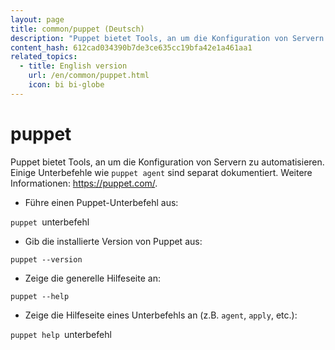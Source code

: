```yaml
---
layout: page
title: common/puppet (Deutsch)
description: "Puppet bietet Tools, an um die Konfiguration von Servern zu automatisieren."
content_hash: 612cad034390b7de3ce635cc19bfa42e1a461aa1
related_topics:
  - title: English version
    url: /en/common/puppet.html
    icon: bi bi-globe
---
```

# puppet

Puppet bietet Tools, an um die Konfiguration von Servern zu automatisieren.
Einige Unterbefehle wie `puppet agent` sind separat dokumentiert.
Weitere Informationen: <https://puppet.com/>.

- Führe einen Puppet-Unterbefehl aus:

`puppet `<span class="tldr-var badge badge-pill bg-dark-lm bg-white-dm text-white-lm text-dark-dm font-weight-bold">unterbefehl</span>

- Gib die installierte Version von Puppet aus:

`puppet --version`

- Zeige die generelle Hilfeseite an:

`puppet --help`

- Zeige die Hilfeseite eines Unterbefehls an (z.B. `agent`, `apply`, etc.):

`puppet help `<span class="tldr-var badge badge-pill bg-dark-lm bg-white-dm text-white-lm text-dark-dm font-weight-bold">unterbefehl</span>
